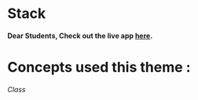 # Stack

#### Dear Students, Check out the live app [here](https://kdeepika-brs.github.io/Single-Linked-List/).

# Concepts used this theme :
###### Class
